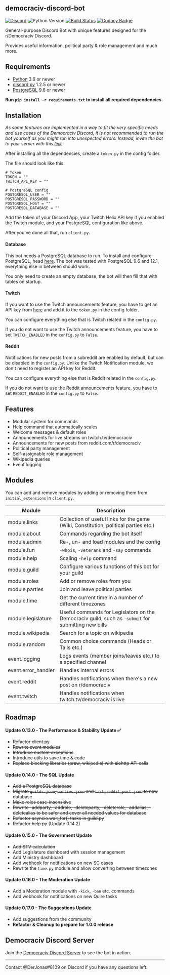 ##  democraciv-discord-bot
 [![Discord](https://discordapp.com/api/guilds/208984105310879744/embed.png)](http://discord.gg/j7sZ3tD) ![Python Version](https://img.shields.io/badge/python-3.6%20%7C%203.7%20%7C%203.8-blue) [![Build Status](https://travis-ci.com/jonasbohmann/democraciv-discord-bot.svg?branch=master)](https://travis-ci.com/jonasbohmann/democraciv-discord-bot) [![Codacy Badge](https://api.codacy.com/project/badge/Grade/c6f2dc5d8f434756b5b0017845732715)](https://www.codacy.com/manual/jonasbohmann/democraciv-discord-bot?utm_source=github.com&amp;utm_medium=referral&amp;utm_content=jonasbohmann/democraciv-discord-bot&amp;utm_campaign=Badge_Grade)

General-purpose Discord Bot with unique features designed for the r/Democraciv Discord. 

Provides useful information, political party & role management and much more. 

##  Requirements

*  [Python](https://www.python.org/downloads//) 3.6 or newer
*  [discord.py](https://github.com/Rapptz/discord.py) 1.2.5 or newer
*  [PostgreSQL](https://www.postgresql.org/) 9.6 or newer 

**Run `pip install -r requirements.txt` to install all required dependencies.**

##  Installation

*As some features are implemented in a way to fit the very specific needs and use cases of the Democraciv Discord, it is not recommended 
to run the bot yourself as you might run into unexpected errors. Instead, invite the bot to your server with this
 [link](https://discordapp.com/oauth2/authorize?client_id=486971089222631455&scope=bot&permissions=8).*

After installing all the dependencies, create a `token.py` in the config folder.

The file should look like this:
```
# Token
TOKEN = ""
TWITCH_API_KEY = ""

# PostgreSQL config
POSTGRESQL_USER = ""
POSTGRESQL_PASSWORD = ""
POSTGRESQL_HOST = ""
POSTGRESQL_DATABASE = ""
```
Add the token of your Discord App, your Twitch Helix API key if you enabled the Twitch module, and your
 PostgreSQL configuration like above. 

After you've done all that, run `client.py`.

####  Database

This bot needs a PostgreSQL database to run. To install and configure PostgreSQL, head [here](https://www.postgresql.org/).
 The bot was tested with PostgreSQL 9.6 and 12.1, everything else in between should work.


You only need to create an empty database, the bot will then fill that with tables on startup.


####  Twitch 

If you want to use the Twitch announcements feature, you have to get an API key from [here](https://dev.twitch.tv/console/apps)
and add it to the `token.py` in the config folder.

You can configure everything else that is Twitch related in the `config.py`.

If you do not want to use the Twitch announcements feature, you have to set `TWITCH_ENABLED` in the
`config.py` to `False`.

####  Reddit 

Notifications for new posts from a subreddit are enabled by default, but can be disabled in the `config.py`. Unlike the
Twitch Notification module, we don't need to register an API key for Reddit.

You can configure everything else that is Reddit related in the `config.py`.

If you do not want to use the Reddit announcements feature, you have to set `REDDIT_ENABLED` in the
`config.py` to `False`.


##  Features
*  Modular system for commands
*  Help command that automatically scales
*  Welcome messages & default roles
*  Announcements for live streams on twitch.tv/democraciv
*  Announcements for new posts from reddit.com/r/democraciv
*  Political party management
*  Self-assignable role management
*  Wikipedia queries
*  Event logging 


##  Modules
You can add and remove modules by adding or removing them from `initial_extensions` in `client.py`.

Module | Description 
------------ | ------------- |
module.links | Collection of useful links for the game (Wiki, Constitution, political parties etc.) |
module.about | Commands regarding the bot itself |
module.admin | Re-, un- and load modules and the config |
module.fun | `-whois`, `-veterans` and `-say` commands | 
module.help | Scaling `-help` command |
module.guild | Configure various functions of this bot for your guild |
module.roles | Add or remove roles from you |
module.parties | Join and leave political parties |
module.time | Get the current time in a number of different timezones |
module.legislature | Useful commands for Legislators on the Democraciv guild, such as `-submit` for submitting new bills |
module.wikipedia | Search for a topic on wikipedia |
module.random | Common choice commands (Heads or Tails etc.) |
event.logging | Logs events (member joins/leaves etc.) to a specified channel |
event.error_handler | Handles internal errors |
event.reddit | Handles notifications when there's a new post on r/democraciv |
event.twitch | Handles notifications when twitch.tv/democraciv is live |


##  Roadmap

####  Update 0.13.0 - The Performance & Stability Update ✅

*  ~~Refactor client.py~~
*  ~~Rewrite event modules~~
*  ~~Introduce custom exceptions~~
*  ~~Introduce utils to save time & code~~
*  ~~Replace blocking libraries (praw, wikipedia) with aiohttp API calls~~

####  Update 0.14.0 - The SQL Update

*  ~~Add a PostgreSQL database~~
*  ~~Migrate `guilds.json`, `parties.json` and `last_reddit_post.json` to new database~~
*  ~~Make roles case-insensitive~~
*  ~~Rewrite -addparty, -addrole, -deleteparty, -deleterole, -addalias, -deletealias to be safer and cover all needed values
for database~~
*  ~~Refactor asyncio.wait_for() tasks in guild.py~~
*  ~~Refactor help.py~~ (Update 0.14.2)


####  Update 0.15.0 - The Government Update

*  ~~Add STV calculation~~
*  Add Legislature dashboard with session management
*  Add Ministry dashboard
*  Add webhook for notifications on new SC cases 
*  Rewrite the `time.py` module and allow converting between timezones


####  Update 0.16.0 - The Moderation Update

*  Add a Moderation module with `-kick`, `-ban` etc. commands
*  Add webhook for notifications on new Quire tasks

####  Update 0.17.0 - The Suggestions Update

*  Add suggestions from the community
*  **Refactor & Cleanup to prepare for 1.0.0 release**


##  Democraciv Discord Server
Join the [Democraciv Discord Server](https://discord.gg/AK7dYMG) to see the bot in action.

---

Contact @DerJonas#8109 on Discord if you have any questions left.